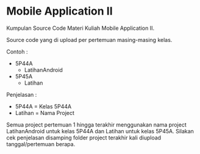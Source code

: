 # Mobile Application II
Kumpulan Source Code Materi Kuliah Mobile Application II.

Source code yang di upload per pertemuan masing-masing kelas.

Contoh :
- 5P44A
  - LatihanAndroid
- 5P45A
  - Latihan
    
    
Penjelasan :
- 5P44A    = Kelas 5P44A
- Latihan  = Nama Project

Semua project pertemuan 1 hingga terakhir menggunakan nama project LatihanAndroid untuk kelas 5P44A dan Latihan untuk kelas 5P45A. Silakan cek penjelasan disamping folder project terakhir kali diupload tanggal/pertemuan berapa.
